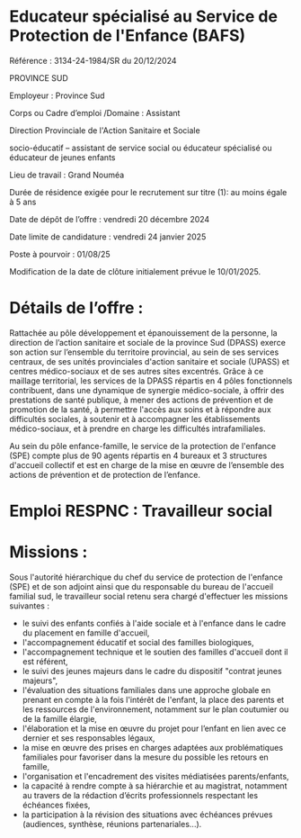 # Educateur spécialisé au Service de Protection de l'Enfance (BAFS)

Référence : 3134-24-1984/SR du 20/12/2024

PROVINCE SUD

Employeur : Province Sud

Corps ou Cadre d’emploi /Domaine : Assistant

Direction Provinciale de l'Action Sanitaire et Sociale

socio-éducatif – assistant de service social ou éducateur spécialisé ou éducateur de jeunes enfants

Lieu de travail : Grand Nouméa

Durée de résidence exigée pour le recrutement sur titre (1): au moins égale à 5 ans

Date de dépôt de l’offre : vendredi 20 décembre 2024

Date limite de candidature : vendredi 24 janvier 2025

Poste à pourvoir : 01/08/25

Modification de la date de clôture initialement prévue le 10/01/2025.

# Détails de l’offre :

Rattachée au pôle développement et épanouissement de la personne, la direction de l’action sanitaire et sociale de la province Sud (DPASS) exerce son action sur l’ensemble du territoire provincial, au sein de ses services centraux, de ses unités provinciales d'action sanitaire et sociale (UPASS) et centres médico-sociaux et de ses autres sites excentrés. Grâce à ce maillage territorial, les services de la DPASS répartis en 4 pôles fonctionnels contribuent, dans une dynamique de synergie médico-sociale, à offrir des prestations de santé publique, à mener des actions de prévention et de promotion de la santé, à permettre l'accès aux soins et à répondre aux difficultés sociales, à soutenir et à accompagner les établissements médico-sociaux, et à prendre en charge les difficultés intrafamiliales.

Au sein du pôle enfance-famille, le service de la protection de l'enfance (SPE) compte plus de 90 agents répartis en 4 bureaux et 3 structures d'accueil collectif et est en charge de la mise en œuvre de l’ensemble des actions de prévention et de protection de l’enfance.

# Emploi RESPNC : Travailleur social

# Missions :

Sous l'autorité hiérarchique du chef du service de protection de l'enfance (SPE) et de son adjoint ainsi que du responsable du bureau de l'accueil familial sud, le travailleur social retenu sera chargé d'effectuer les missions suivantes :

- le suivi des enfants confiés à l'aide sociale et à l'enfance dans le cadre du placement en famille d'accueil,
- l'accompagnement éducatif et social des familles biologiques,
- l'accompagnement technique et le soutien des familles d'accueil dont il est référent,
- le suivi des jeunes majeurs dans le cadre du dispositif "contrat jeunes majeurs",
- l'évaluation des situations familiales dans une approche globale en prenant en compte à la fois l'intérêt de l'enfant, la place des parents et les ressources de l'environnement, notamment sur le plan coutumier ou de la famille élargie,
- l'élaboration et la mise en œuvre du projet pour l’enfant en lien avec ce dernier et ses responsables légaux,
- la mise en œuvre des prises en charges adaptées aux problématiques familiales pour favoriser dans la mesure du possible les retours en famille,
- l'organisation et l'encadrement des visites médiatisées parents/enfants,
- la capacité à rendre compte à sa hiérarchie et au magistrat, notamment au travers de la rédaction d’écrits professionnels respectant les échéances fixées,
- la participation à la révision des situations avec échéances prévues (audiences, synthèse, réunions partenariales...).